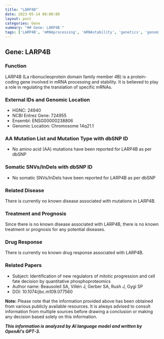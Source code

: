 ```yaml
---
title: "LARP4B"
date: 2023-05-14 00:00:00
layout: post
categories: Gene
summary: "## Gene: LARP4B "
tags: ['LARP4B', 'mRNAprocessing', 'mRNAstability', 'genetics', 'genomiclocation', 'disease', 'drugresponse', 'research']
---
```


## Gene: LARP4B 

### Function
LARP4B (La ribonucleoprotein domain family member 4B) is a protein-coding gene involved in mRNA processing and stability. It is believed to play a role in regulating the translation of specific mRNAs. 

### External IDs and Genomic Location
- HGNC: 24940 
- NCBI Entrez Gene: 724955 
- Ensembl: ENSG00000238806 
- Genomic Location: Chromosome 14q21.1

### AA Mutation List and Mutation Type with dbSNP ID
- No amino acid (AA) mutations have been reported for LARP4B as per dbSNP

### Somatic SNVs/InDels with dbSNP ID
- No somatic SNVs/InDels have been reported for LARP4B as per dbSNP

### Related Disease
There is currently no known disease associated with mutations in LARP4B.

### Treatment and Prognosis
Since there is no known disease associated with LARP4B, there is no known treatment or prognosis for any potential diseases.

### Drug Response
There is currently no known drug response associated with LARP4B.

### Related Papers
- Subject: Identification of new regulators of mitotic progression and cell fate decision by quantitative phosphoproteomics
- Author name: Beausoleil SA, Villén J, Gerber SA, Rush J, Gygi SP
- DOI: 10.1074/jbc.m109.077560

**Note:** Please note that the information provided above has been obtained from various publicly available resources. It is always advised to consult information from multiple sources before drawing a conclusion or making any decision based solely on this information.

**_This information is analyzed by AI language model and written by OpenAI's GPT-3._**